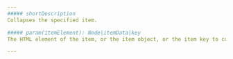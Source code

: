 ```yaml
---
##### shortDescription
Collapses the specified item.

##### param(itemElement): Node|itemData|key
The HTML element of the item, or the item object, or the item key to collapse.

---
```

